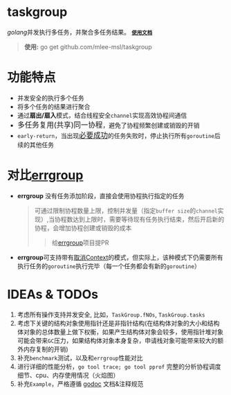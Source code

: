 # taskgroup

*golang*并发执行多任务，并聚合多任务结果。
**[`使用文档`](https://pkg.go.dev/github.com/mlee-msl/taskgroup "欢迎使用，任何意见或建议可联系`2210508401@qq.com`")**

> **使用:** go get github.com/mlee-msl/taskgroup

# 功能特点

- 并发安全的执行多个任务
- 将多个任务的结果进行聚合
- 通过**扇出/扇入**模式，结合线程安全`channel`实现高效协程间通信
- <big>多任务复用(共享)同一协程</big>，避免了协程频繁创建或销毁的开销
- `early-return`，当出现<big><u>必要成功</u></big>的任务失败时，停止执行所有`goroutine`后续的其他任务

# 对比[errgroup](https://pkg.go.dev/golang.org/x/sync/errgroup "errgroup")

- **errgroup** 没有任务添加阶段，直接会使用协程执行指定的任务
  > 可通过限制协程数量上限，控制并发量（指定`buffer size`的`channel`实现）,当协程数达到上限时，需要等待现有任务执行结束，然后开启新的协程，会增加协程创建或销毁的成本
  >
  > > 给[errgroup](https://cs.opensource.google/go/x/sync)项目提PR
- **errgroup**可支持带有[取消Context](https://pkg.go.dev/context#WithCancelCause)的模式，但实际上，该种模式下仍需要所有执行任务的`goroutine`执行完毕（每一个任务都会有新的`goroutine`）

# IDEAs & TODOs

1. 考虑所有操作支持并发安全, 比如，`TaskGroup.fNOs`, `TaskGroup.tasks`
2. 考虑下关键的结构对象使用指针还是非指针结构(在结构体对象的大小和结构体对象的总体数量上做下权衡，如果产生结构体对象会较多，使用指针堆对象可能会带来`GC`压力，如果结构体对象本身复杂，申请栈对象可能带来较大的额外内存复制的开销)
3. 补充`benchmark`测试，以及和`errgroup`性能对比
4. 进行详细的性能分析，`go tool trace; go tool pprof` 完整的分析协程调度细节、cpu、内存使用情况（火焰图）
5. 补充`Example`，严格遵循 [godoc](https://pkg.go.dev/) 文档&注释规范
